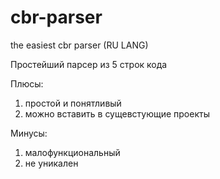 # cbr-parser
the easiest cbr parser (RU LANG)

Простейший парсер из 5 строк кода

Плюсы:
1) простой и понятливый
2) можно вставить в сущевстующие проекты

Минусы:
1) малофункциональный
2) не уникален
